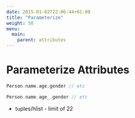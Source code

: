 ```yaml
---
date: 2015-01-02T22:06:44+01:00
title: "Parameterize"
weight: 50
menu:
  main:
    parent: attributes
---
```


# Parameterize Attributes



```scala
Person.name.age.gender // etc
```


```scala
Person.name.age_.gender // etc
```

- tuples/hlist - limit of 22
